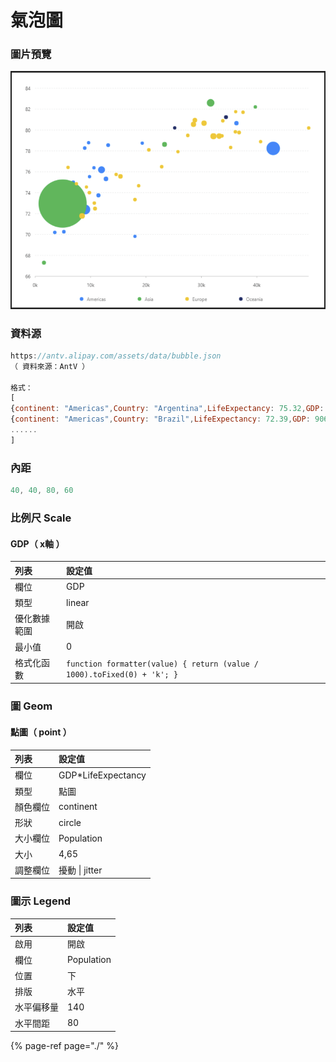 # 氣泡圖

### 圖片預覽

![&#x25B2;  &#x6C23;&#x6CE1;&#x5716;](../../.gitbook/assets/qi-pao-tu.png)

### 資料源

```javascript
https://antv.alipay.com/assets/data/bubble.json
（ 資料來源：AntV ）

格式：
[
{continent: "Americas",Country: "Argentina",LifeExpectancy: 75.32,GDP: 12779.37964,Population: 40301927,},
{continent: "Americas",Country: "Brazil",LifeExpectancy: 72.39,GDP: 9065.800825,Population: 190010647,}
......
]
```



### 內距

```javascript
40, 40, 80, 60
```



### 比例尺 Scale

#### GDP（ x軸 ）

| 列表 | 設定值 |
| :--- | :--- |
| 欄位 | GDP |
| 類型 | linear |
| 優化數據範圍 | 開啟 |
| 最小值 | 0 |
| 格式化函數 | `function formatter(value) { return (value / 1000).toFixed(0) + 'k'; }` |



### 圖 Geom

#### 點圖（ point ）

| 列表 | 設定值 |
| :--- | :--- |
| 欄位 | GDP\*LifeExpectancy |
| 類型 | 點圖 |
| 顏色欄位 | continent |
| 形狀 | circle |
| 大小欄位 | Population |
| 大小 | 4,65 |
| 調整欄位 | 擾動 \| jitter |



### 圖示 Legend

| 列表 | 設定值 |
| :--- | :--- |
| 啟用 | 開啟 |
| 欄位 | Population |
| 位置 | 下 |
| 排版 | 水平 |
| 水平偏移量 | 140 |
| 水平間距 | 80 |



{% page-ref page="./" %}

